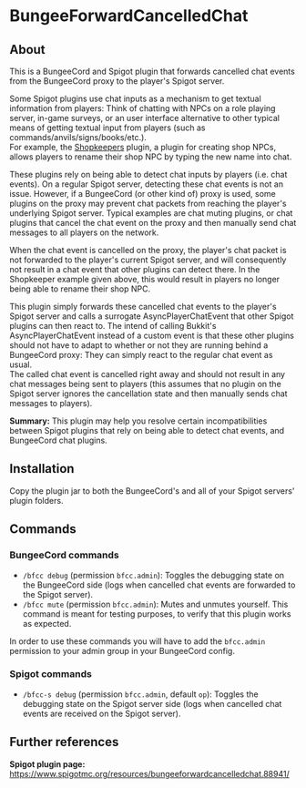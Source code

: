 # BungeeForwardCancelledChat

## About

This is a BungeeCord and Spigot plugin that forwards cancelled chat events from the BungeeCord proxy to the player's Spigot server.

Some Spigot plugins use chat inputs as a mechanism to get textual information from players: Think of chatting with NPCs on a role playing server, in-game surveys, or an user interface alternative to other typical means of getting textual input from players (such as commands/anvils/signs/books/etc.).  
For example, the [Shopkeepers](https://www.spigotmc.org/resources/shopkeepers.80756/) plugin, a plugin for creating shop NPCs, allows players to rename their shop NPC by typing the new name into chat.

These plugins rely on being able to detect chat inputs by players (i.e. chat events). On a regular Spigot server, detecting these chat events is not an issue. However, if a BungeeCord (or other kind of) proxy is used, some plugins on the proxy may prevent chat packets from reaching the player's underlying Spigot server. Typical examples are chat muting plugins, or chat plugins that cancel the chat event on the proxy and then manually send chat messages to all players on the network.

When the chat event is cancelled on the proxy, the player's chat packet is not forwarded to the player's current Spigot server, and will consequently not result in a chat event that other plugins can detect there. In the Shopkeeper example given above, this would result in players no longer being able to rename their shop NPC.

This plugin simply forwards these cancelled chat events to the player's Spigot server and calls a surrogate AsyncPlayerChatEvent that other Spigot plugins can then react to. The intend of calling Bukkit's AsyncPlayerChatEvent instead of a custom event is that these other plugins should not have to adapt to whether or not they are running behind a BungeeCord proxy: They can simply react to the regular chat event as usual.  
The called chat event is cancelled right away and should not result in any chat messages being sent to players (this assumes that no plugin on the Spigot server ignores the cancellation state and then manually sends chat messages to players).

**Summary:** This plugin may help you resolve certain incompatibilities between Spigot plugins that rely on being able to detect chat events, and BungeeCord chat plugins.

## Installation

Copy the plugin jar to both the BungeeCord's and all of your Spigot servers' plugin folders.

## Commands

### BungeeCord commands

* `/bfcc debug` (permission `bfcc.admin`): Toggles the debugging state on the BungeeCord side (logs when cancelled chat events are forwarded to the Spigot server).
* `/bfcc mute` (permission `bfcc.admin`): Mutes and unmutes yourself. This command is meant for testing purposes, to verify that this plugin works as expected.

In order to use these commands you will have to add the `bfcc.admin` permission to your admin group in your BungeeCord config.

### Spigot commands

* `/bfcc-s debug` (permission `bfcc.admin`, default `op`): Toggles the debugging state on the Spigot server side (logs when cancelled chat events are received on the Spigot server).

## Further references

**Spigot plugin page:** https://www.spigotmc.org/resources/bungeeforwardcancelledchat.88941/
